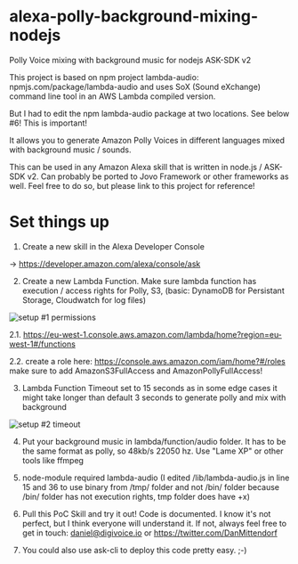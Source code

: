 # alexa-polly-background-mixing-nodejs
Polly Voice mixing with background music for nodejs ASK-SDK v2

This project is based on npm project lambda-audio: npmjs.com/package/lambda-audio and uses SoX (Sound eXchange) command line tool in an AWS Lambda compiled version.

But I had to edit the npm lambda-audio package at two locations. See below #6! This is important!

It allows you to generate Amazon Polly Voices in different languages mixed with background music / sounds. 

This can be used in any Amazon Alexa skill that is written in node.js / ASK-SDK v2. Can probably be ported to Jovo Framework or other frameworks as well. Feel free to do so, but please link to this project for reference!

# Set things up
1. Create a new skill in the Alexa Developer Console

-> https://developer.amazon.com/alexa/console/ask

2. Create a new Lambda Function. Make sure lambda function has execution / access rights for Polly, S3, (basic: DynamoDB for Persistant Storage, Cloudwatch for log files)

![setup #1 permissions](https://digivoice.io/wp-content/uploads/2019/04/setup-things.jpg)

2.1. https://eu-west-1.console.aws.amazon.com/lambda/home?region=eu-west-1#/functions

2.2. create a role here: https://console.aws.amazon.com/iam/home?#/roles make sure to add AmazonS3FullAccess and AmazonPollyFullAccess!

3. Lambda Function Timeout set to 15 seconds as in some edge cases it might take longer than default 3 seconds to generate polly and mix with background

![setup #2 timeout](https://digivoice.io/wp-content/uploads/2019/04/setup-things_2.jpg)

4. Put your background music in lambda/function/audio folder. It has to be the same format as polly, so 48kb/s 22050 hz. Use "Lame XP" or other tools like ffmpeg

5. node-module required lambda-audio (I edited /lib/lambda-audio.js in line 15 and 36 to use binary from /tmp/ folder and not /bin/ folder because /bin/ folder has not execution rights, tmp folder does have +x)

6. Pull this PoC Skill and try it out! Code is documented. I know it's not perfect, but I think everyone will understand it. If not, always feel free to get in touch: daniel@digivoice.io or https://twitter.com/DanMittendorf

7. You could also use ask-cli to deploy this code pretty easy. ;-)
